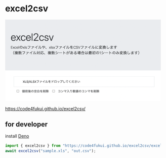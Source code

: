 # excel2csv
 
![](excel2csv.png)

https://code4fukui.github.io/excel2csv/

## for developer

install [Deno](https://deno.land/)

```js
import { excel2csv } from "https://code4fukui.github.io/excel2csv/excel2csv.js";
await excel2csv("sample.xls", "out.csv");
```
